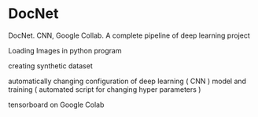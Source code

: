 # DocNet
DocNet. CNN, Google Collab.
A complete pipeline of deep learning project

Loading Images in python program 

creating synthetic dataset

automatically changing configuration of deep learning ( CNN ) model and training ( automated script for changing hyper parameters )

tensorboard on Google Colab
